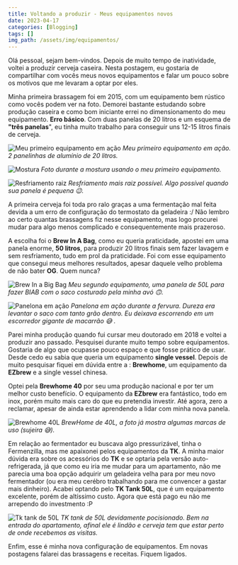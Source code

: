 ```yaml
---
title: Voltando a produzir - Meus equipamentos novos
date: 2023-04-17
categories: [Blogging]
tags: []
img_path: /assets/img/equipamentos/
---
```


Olá pessoal,
sejam bem-vindos. Depois de muito tempo de inatividade, voltei a produzir cerveja caseira.
Nesta postagem, eu gostaria de compartilhar com vocês meus novos equipamentos e falar um pouco sobre os motivos que me levaram a optar por eles.

Minha primeira brassagem foi em 2015, com um equipamento bem rústico como vocês podem ver na foto.
Demorei bastante estudando sobre produção caseira e como bom iniciante errei no dimensionamento do meu equipamento.
**Erro básico**. Com duas panelas de 20 litros e um esquema de **"três panelas**", eu tinha muito trabalho para conseguir
uns 12-15 litros finais de cerveja.

![Meu primeiro equipamento em ação](brassagem.jpg)
_Meu primeiro equipamento em ação. 2 panelinhas de alumínio de 20 litros._

![Mostura](mostura2.jpg)
_Foto durante a mostura usando o meu primeiro equipamento._

![Resfriamento raiz](chilling.jpg)
_Resfriamento mais raiz possível. Algo possível quando sua panela é pequena 😉._

A primeira cerveja foi toda pro ralo graças a uma fermentação mal feita devida a um erro de configuração do termostato da geladeira :/
Não lembro ao certo quantas brassagens fiz nesse equipamento, mas logo procurei mudar para algo menos complicado e consequentemente mais
prazeroso.

A escolha foi o **Brew In A Bag**, como eu queria praticidade, apostei em uma panela enorme, **50 litros**, para produzir 20 litros finais
sem fazer lavagem e sem resfriamento, tudo em prol da praticidade. Foi com esse equipamento que consegui meus melhores resultados,
apesar daquele velho problema de não bater **OG**. Quem nunca?

![Brew In a Big Bag](biab.jpg)
_Meu segundo equipamento, uma panela de 50L para fazer BIAB com o saco costurado pela minha avó 🙃._

![Panelona em ação](biab2.jpg)
_Panelona em ação durante a fervura. Dureza era levantar o saco com tanto grão dentro. Eu deixava escorrendo em um escorredor gigante de macarrão 😅 ._

Parei minha produção quando fui cursar meu doutorado em 2018 e voltei a produzir ano passado. Pesquisei durante muito tempo sobre
equipamentos. Gostaria de algo que ocupasse pouco espaço e que fosse prático de usar. Desde cedo eu sabia que queria um equipamento
**single vessel**. Depois de muito pesquisar fiquei em dúvida entre a : **Brewhome**, um equipamento da **EZbrew** e a single vessel chinesa.

Optei pela **Brewhome 40** por seu uma produção nacional e por ter um melhor custo benefício. O equipamento da **EZbrew** era fantástico, todo em inox,
porém muito mais caro do que eu pretendia investir. Até agora, zero a reclamar, apesar de ainda estar aprendendo a lidar com minha nova panela.

![Brewhome 40L](brewhome40.jpg)
_BrewHome de 40L, a foto já mostra algumas marcas de uso (sujeira 😅)._

Em relação ao fermentador eu buscava algo pressurizável, tinha o Fermenzilla, mas me apaixonei pelos equipamentos da **TK**. A minha maior dúvida era
sobre os acessórios do **TK** e se optaria pela versão auto-refrigerada, já que como eu iria me mudar para um apartamento, não me parecia uma 
boa opção adquirir um geladeira velha para por meu novo fermentador (ou era meu cerébro trabalhando para me convencer a gastar mais dinheiro). 
Acabei optando pelo **TK Tank 50L**, que é um equipamento excelente, porém de altíssimo custo.
Agora que está pago eu não me arrependo do investmento :P

![Tk tank de 50L](tk.jpg)
_TK tank de 50L devidamente pocisionado. Bem na entrada do apartamento, afinal ele é lindão e cerveja tem que estar perto de onde recebemos as visitas._

Enfim, esse é minha nova configuração de equipamentos. Em novas postagens falarei das brassagens e receitas. Fiquem ligados.
